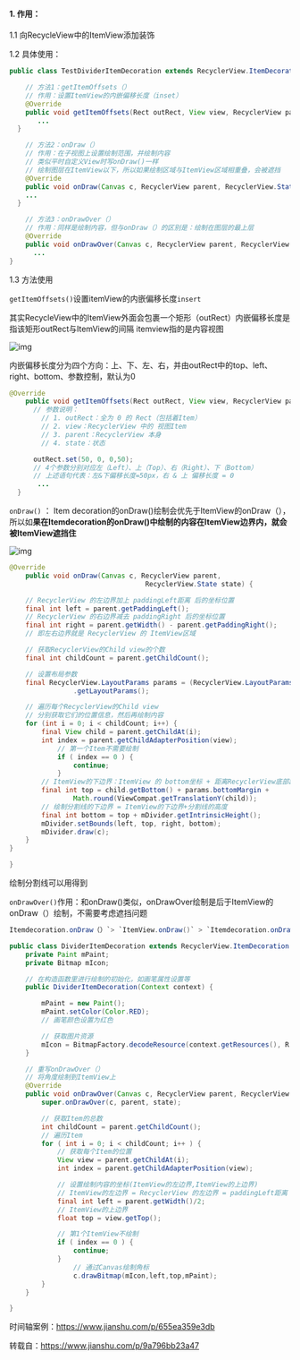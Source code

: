 #### 1. 作用：

1.1 向RecycleView中的ItemView添加装饰

1.2 具体使用：

``` java
public class TestDividerItemDecoration extends RecyclerView.ItemDecoration {

    // 方法1：getItemOffsets（）
    // 作用：设置ItemView的内嵌偏移长度（inset）
    @Override
    public void getItemOffsets(Rect outRect, View view, RecyclerView parent, RecyclerView.State state) {
       ...
  }

    // 方法2：onDraw（）
    // 作用：在子视图上设置绘制范围，并绘制内容
    // 类似平时自定义View时写onDraw()一样
    // 绘制图层在ItemView以下，所以如果绘制区域与ItemView区域相重叠，会被遮挡
    @Override
    public void onDraw(Canvas c, RecyclerView parent, RecyclerView.State state) {
    ...
  }

    // 方法3：onDrawOver（）
    // 作用：同样是绘制内容，但与onDraw（）的区别是：绘制在图层的最上层
    @Override
    public void onDrawOver(Canvas c, RecyclerView parent, RecyclerView.State state) {
      ...
}

```

1.3 方法使用

`getItemOffsets()`设置itemView的内嵌偏移长度`insert`

其实RecycleView中的ItemView外面会包裹一个矩形（outRect）内嵌偏移长度是指该矩形outRect与ItemView的间隔 itemview指的是内容视图

![img](https://upload-images.jianshu.io/upload_images/944365-16358b268f1f1515.png?imageMogr2/auto-orient/strip%7CimageView2/2/w/1000/format/webp)

内嵌偏移长度分为四个方向：上、下、左、右，并由outRect中的top、left、right、bottom、参数控制，默认为0

```java
@Override
    public void getItemOffsets(Rect outRect, View view, RecyclerView parent, RecyclerView.State state) {
      // 参数说明：
        // 1. outRect：全为 0 的 Rect（包括着Item）
        // 2. view：RecyclerView 中的 视图Item
        // 3. parent：RecyclerView 本身
        // 4. state：状态

      outRect.set(50, 0, 0,50);
      // 4个参数分别对应左（Left）、上（Top）、右（Right）、下（Bottom）
      // 上述语句代表：左&下偏移长度=50px，右 & 上 偏移长度 = 0
       ...
  }

```



`onDraw()` ： Item decoration的onDraw()绘制会优先于ItemView的onDraw（），所以如**果在Itemdecoration的onDraw()中绘制的内容在ItemView边界内，就会被ItemView遮挡住**

![img](https://upload-images.jianshu.io/upload_images/944365-9a3bada010f87fbc.png?imageMogr2/auto-orient/strip%7CimageView2/2/w/1000/format/webp)

```java
@Override
    public void onDraw(Canvas c, RecyclerView parent, 
                                  RecyclerView.State state) {

    // RecyclerView 的左边界加上 paddingLeft距离 后的坐标位置
    final int left = parent.getPaddingLeft();
    // RecyclerView 的右边界减去 paddingRight 后的坐标位置
    final int right = parent.getWidth() - parent.getPaddingRight();
    // 即左右边界就是 RecyclerView 的 ItemView区域

    // 获取RecyclerView的Child view的个数
    final int childCount = parent.getChildCount();

    // 设置布局参数
    final RecyclerView.LayoutParams params = (RecyclerView.LayoutParams) child
                .getLayoutParams();

    // 遍历每个RecyclerView的Child view
    // 分别获取它们的位置信息，然后再绘制内容
    for (int i = 0; i < childCount; i++) {
        final View child = parent.getChildAt(i);
        int index = parent.getChildAdapterPosition(view);
            // 第一个Item不需要绘制
            if ( index == 0 ) {
                continue;
            }
        // ItemView的下边界：ItemView 的 bottom坐标 + 距离RecyclerView底部距离 +translationY
        final int top = child.getBottom() + params.bottomMargin +
                Math.round(ViewCompat.getTranslationY(child));
        // 绘制分割线的下边界 = ItemView的下边界+分割线的高度
        final int bottom = top + mDivider.getIntrinsicHeight();
        mDivider.setBounds(left, top, right, bottom);
        mDivider.draw(c);
    }
}

}

```

绘制分割线可以用得到

`onDrawOver()`作用：和onDraw()类似，onDrawOver绘制是后于ItemView的onDraw（）绘制，不需要考虑遮挡问题

```java
Itemdecoration.onDraw（）`> `ItemView.onDraw()` > `Itemdecoration.onDrawOver（）
```

```java
public class DividerItemDecoration extends RecyclerView.ItemDecoration {
    private Paint mPaint;
    private Bitmap mIcon;

    // 在构造函数里进行绘制的初始化，如画笔属性设置等
    public DividerItemDecoration(Context context) {

        mPaint = new Paint();
        mPaint.setColor(Color.RED);
        // 画笔颜色设置为红色

        // 获取图片资源
        mIcon = BitmapFactory.decodeResource(context.getResources(), R.mipmap.logo);
    }

    // 重写onDrawOver（）
    // 将角度绘制到ItemView上
    @Override
    public void onDrawOver(Canvas c, RecyclerView parent, RecyclerView.State state) {
        super.onDrawOver(c, parent, state);

        // 获取Item的总数
        int childCount = parent.getChildCount();
        // 遍历Item
        for ( int i = 0; i < childCount; i++ ) {
            // 获取每个Item的位置
            View view = parent.getChildAt(i);
            int index = parent.getChildAdapterPosition(view);

            // 设置绘制内容的坐标(ItemView的左边界,ItemView的上边界)
            // ItemView的左边界 = RecyclerView 的左边界 = paddingLeft距离 后的位置
            final int left = parent.getWidth()/2;
            // ItemView的上边界
            float top = view.getTop();

            // 第1个ItemView不绘制
            if ( index == 0 ) {
                continue;
            }
                // 通过Canvas绘制角标
                c.drawBitmap(mIcon,left,top,mPaint);
        }
    }

}

```

时间轴案例：https://www.jianshu.com/p/655ea359e3db

转载自：https://www.jianshu.com/p/9a796bb23a47